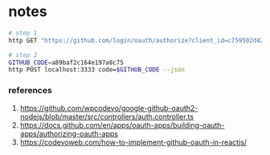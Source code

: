 # notes



```bash
# step 1
http GET "https://github.com/login/oauth/authorize?client_id=c759502d42a22933c26f"

# step 2
GITHUB_CODE=a89baf2c164e197a8c75
http POST localhost:3333 code=$GITHUB_CODE --json
```

### references

1. https://github.com/wpcodevo/google-github-oauth2-nodejs/blob/master/src/controllers/auth.controller.ts
2. https://docs.github.com/en/apps/oauth-apps/building-oauth-apps/authorizing-oauth-apps
3. https://codevoweb.com/how-to-implement-github-oauth-in-reactjs/
